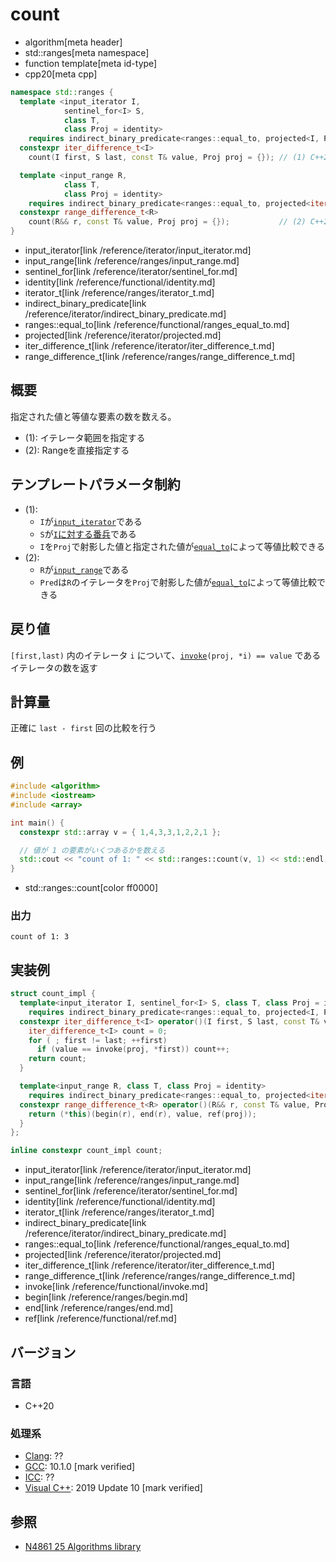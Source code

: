 # count
* algorithm[meta header]
* std::ranges[meta namespace]
* function template[meta id-type]
* cpp20[meta cpp]

```cpp
namespace std::ranges {
  template <input_iterator I,
            sentinel_for<I> S,
            class T,
            class Proj = identity>
    requires indirect_binary_predicate<ranges::equal_to, projected<I, Proj>, const T*>
  constexpr iter_difference_t<I>
    count(I first, S last, const T& value, Proj proj = {}); // (1) C++20

  template <input_range R,
            class T,
            class Proj = identity>
    requires indirect_binary_predicate<ranges::equal_to, projected<iterator_t<R>, Proj>, const T*>
  constexpr range_difference_t<R>
    count(R&& r, const T& value, Proj proj = {});           // (2) C++20
}
```
* input_iterator[link /reference/iterator/input_iterator.md]
* input_range[link /reference/ranges/input_range.md]
* sentinel_for[link /reference/iterator/sentinel_for.md]
* identity[link /reference/functional/identity.md]
* iterator_t[link /reference/ranges/iterator_t.md]
* indirect_binary_predicate[link /reference/iterator/indirect_binary_predicate.md]
* ranges::equal_to[link /reference/functional/ranges_equal_to.md]
* projected[link /reference/iterator/projected.md]
* iter_difference_t[link /reference/iterator/iter_difference_t.md]
* range_difference_t[link /reference/ranges/range_difference_t.md]

## 概要
指定された値と等値な要素の数を数える。

- (1): イテレータ範囲を指定する
- (2): Rangeを直接指定する

## テンプレートパラメータ制約
- (1):
    - `I`が[`input_iterator`](/reference/iterator/input_iterator.md)である
    - `S`が[`I`に対する番兵](/reference/iterator/sentinel_for.md)である
    - `I`を`Proj`で射影した値と指定された値が[`equal_to`](/reference/functional/equal_to.md)によって等値比較できる
- (2):
    - `R`が[`input_range`](/reference/ranges/input_range.md)である
    - `Pred`は`R`のイテレータを`Proj`で射影した値が[`equal_to`](/reference/functional/equal_to.md)によって等値比較できる

## 戻り値
`[first,last)` 内のイテレータ `i` について、[`invoke`](/reference/functional/invoke.md)`(proj, *i) == value` であるイテレータの数を返す

## 計算量
正確に `last - first` 回の比較を行う


## 例
```cpp example
#include <algorithm>
#include <iostream>
#include <array>

int main() {
  constexpr std::array v = { 1,4,3,3,1,2,2,1 };

  // 値が 1 の要素がいくつあるかを数える
  std::cout << "count of 1: " << std::ranges::count(v, 1) << std::endl;
}
```
* std::ranges::count[color ff0000]

### 出力
```
count of 1: 3
```


## 実装例
```cpp
struct count_impl {
  template<input_iterator I, sentinel_for<I> S, class T, class Proj = identity>
    requires indirect_binary_predicate<ranges::equal_to, projected<I, Proj>, const T*>
  constexpr iter_difference_t<I> operator()(I first, S last, const T& value, Proj proj = {}) const {
    iter_difference_t<I> count = 0;
    for ( ; first != last; ++first)
      if (value == invoke(proj, *first)) count++;
    return count;
  }

  template<input_range R, class T, class Proj = identity>
    requires indirect_binary_predicate<ranges::equal_to, projected<iterator_t<R>, Proj>, const T*>
  constexpr range_difference_t<R> operator()(R&& r, const T& value, Proj proj = {}) const {
    return (*this)(begin(r), end(r), value, ref(proj));
  }
};

inline constexpr count_impl count;
```
* input_iterator[link /reference/iterator/input_iterator.md]
* input_range[link /reference/ranges/input_range.md]
* sentinel_for[link /reference/iterator/sentinel_for.md]
* identity[link /reference/functional/identity.md]
* iterator_t[link /reference/ranges/iterator_t.md]
* indirect_binary_predicate[link /reference/iterator/indirect_binary_predicate.md]
* ranges::equal_to[link /reference/functional/ranges_equal_to.md]
* projected[link /reference/iterator/projected.md]
* iter_difference_t[link /reference/iterator/iter_difference_t.md]
* range_difference_t[link /reference/ranges/range_difference_t.md]
* invoke[link /reference/functional/invoke.md]
* begin[link /reference/ranges/begin.md]
* end[link /reference/ranges/end.md]
* ref[link /reference/functional/ref.md]

## バージョン
### 言語
- C++20

### 処理系
- [Clang](/implementation.md#clang): ??
- [GCC](/implementation.md#gcc): 10.1.0 [mark verified]
- [ICC](/implementation.md#icc): ??
- [Visual C++](/implementation.md#visual_cpp): 2019 Update 10 [mark verified]

## 参照
- [N4861 25 Algorithms library](https://timsong-cpp.github.io/cppwp/n4861/algorithms)
